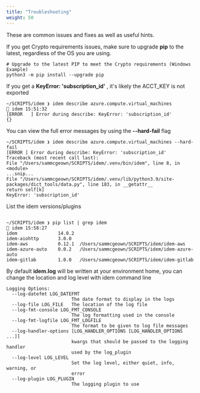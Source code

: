 ```yaml
---
title: "Troubleshooting"
weight: 50
---
```


These are common issues and fixes as well as useful hints.

If you get Crypto requirements issues, make sure to upgrade <b>pip</b> to the latest, regardless of the OS you are using.

```shell
# Upgrade to the latest PIP to meet the Crypto requirements (Windows Example)
python3 -m pip install --upgrade pip
```

If you get a <b>KeyError: 'subscription_id'</b> , it's likely the ACCT_KEY is not exported

```shell
~/SCRIPTS/idem ❯ idem describe azure.compute.virtual_machines                                                                                           idem 15:51:32
[ERROR   ] Error during describe: KeyError: 'subscription_id'
{}
```

You can view the full error messages by using the <b>--hard-fail</b> flag

```shell
~/SCRIPTS/idem ❯ idem describe azure.compute.virtual_machines --hard-fail
[ERROR ] Error during describe: KeyError: 'subscription_id'
Traceback (most recent call last):
File "/Users/sammcgeown/SCRIPTS/idem/.venv/bin/idem", line 8, in <module>
...snip...
File "/Users/sammcgeown/SCRIPTS/idem/.venv/lib/python3.9/site-packages/dict_tools/data.py", line 183, in __getattr__
return self[k]
KeyError: 'subscription_id'
```

List the idem versions/plugins

```shell

~/SCRIPTS/idem ❯ pip list | grep idem                                                                                                                   idem 15:58:27
idem               14.0.2
idem-aiohttp       3.0.0
idem-aws           0.12.1  /Users/sammcgeown/SCRIPTS/idem/idem-aws
idem-azure-auto    0.0.2   /Users/sammcgeown/SCRIPTS/idem/idem-azure-auto
idem-gitlab        1.0.0   /Users/sammcgeown/SCRIPTS/idem/idem-gitlab
```

By default <b>idem.log</b> will be written at your environment home, 
you can change the location and log level with idem command line

```shell
Logging Options:
  --log-datefmt LOG_DATEFMT
                        The date format to display in the logs
  --log-file LOG_FILE   The location of the log file
  --log-fmt-console LOG_FMT_CONSOLE
                        The log formatting used in the console
  --log-fmt-logfile LOG_FMT_LOGFILE
                        The format to be given to log file messages
  --log-handler-options [LOG_HANDLER_OPTIONS [LOG_HANDLER_OPTIONS ...]]
                        kwargs that should be passed to the logging handler
                        used by the log_plugin
  --log-level LOG_LEVEL
                        Set the log level, either quiet, info, warning, or
                        error
  --log-plugin LOG_PLUGIN
                        The logging plugin to use

```



